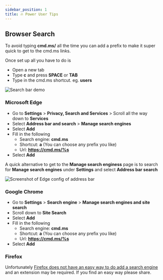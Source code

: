 ```yaml
---
sidebar_position: 1
title: 🔥 Power User Tips
---
```


## Browser Search

To avoid typing **cmd.ms/** all the time you can add a prefix to make it super quick to get to the cmd.ms links.

Once set up all you have to do is

* Open a new tab
* Type **c** and press **SPACE** or **TAB**
* Type in the cmd.ms shortcut. eg. **users**

![Search bar demo](https://github.com/microsoft/aka/raw/main/images/SearchBarDemo.gif)

### Microsoft Edge

* Go to **Settings** > **Privacy, Search and Services** > Scroll all the way down to **Services**
* Select **Address bar and search** > **Manage search engines**
* Select **Add**
* Fill in the following
  * Search engine: **cmd.ms**
  * Shortcut: **a** (You can choose any prefix you like)
  * Url: **https://cmd.ms/%s**
* Select **Add**

A quick alternative to get to the **Manage search enginess** page is to search for **Manage search engines** under **Settings** and select **Address bar search**

![Screenshot of Edge config of address bar](https://github.com/microsoft/aka/raw/main/images/configedge.png)

### Google Chrome

* Go to **Settings** > **Search engine** > **Manage search engines and site search**
* Scroll down to **Site Search**
* Select **Add**
* Fill in the following
  * Search engine: **cmd.ms**
  * Shortcut: **a** (You can choose any prefix you like)
  * Url: **https://cmd.ms/%s**
* Select **Add**

### Firefox

Unfortunately [Firefox does not have an easy way to do add a search engine](https://bugzilla.mozilla.org/show_bug.cgi?id=1683969) and an extension may be required. If you find an easy way please share.
